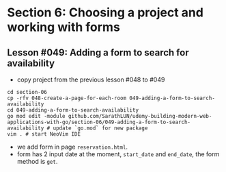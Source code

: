 # Section 6: Choosing a project and working with forms

## Lesson #049: Adding a form to search for availability

- copy project from the previous lesson #048 to #049

```shell
cd section-06
cp -rfv 048-create-a-page-for-each-room 049-adding-a-form-to-search-availability 
cd 049-adding-a-form-to-search-availability 
go mod edit -module github.com/SarathLUN/udemy-building-modern-web-applications-with-go/section-06/049-adding-a-form-to-search-availability # update `go.mod` for new package
vim . # start NeoVim IDE
```

- we add form in page `reservation.html`.
- form has 2 input date at the moment, `start_date` and `end_date`, the form method is `get`.
